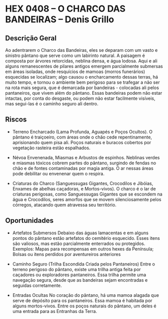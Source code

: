 # HEX 0408 – O CHARCO DAS BANDEIRAS – Denis Grillo

## Descrição Geral
Ao adentrarem o Charco das Bandeiras, eles se deparam com um vasto e sinistro pântano que serve como um labirinto natural. A paisagem é composta por árvores retorcidas, neblina densa, e água lodosa. Aqui e ali alguns remanescentes de pilares antigos emergem parcialmente submersas em áreas isoladas, onde resquícios de mamoas (morros funerários) esquecidas se localizam; algo causou o encharcamento dessas terras, há muito tempo, e tornou o ambiente bem perigoso para se trafegar a não ser na rota mais segura, que é demarcada por bandeiras - colocadas ali pelos pantaneiros, que vivem além do pântano. Essas bandeiras podem não estar intactas, por conta do desgaste, ou podem não estar facilmente visíveis, mas segui-las é o caminho seguro ali dentro.

## Riscos
- Terreno Encharcado (Lama Profunda, Aguapés e Poços Ocultos). O pântano é traiçoeiro, com áreas onde o chão cede repentinamente, aprisionando quem pisa ali. Poços naturais e buracos cobertos por vegetação rasteira estão espalhados.
- Névoa Envenenada, Miasmas e Arbustos de espinhos. Neblinas verdes e miasmas tóxicos cobrem partes do pântano, surgindo de fendas no chão e de fontes contaminadas por magia antiga. O ar nessas áreas pode debilitar ou envenenar quem o respira.

- Criaturas do Charco (Sanguessugas Gigantes, Crocodilos e Jibóias, Enxames de abelhas caçadoras, e Mortos-vivos).
O charco é o lar de criaturas perigosas, como Sanguessugas Gigantes que se escondem na água e Crocodilos, seres amorfos que se movem silenciosamente pelos córregos, atacando quem atravessa seu território.

## Oportunidades
- Artefatos Submersos 
Debaixo das águas lamacentas e em alguns pontos do pântano estão artefatos do cemitério esquecido. Esses itens são valiosos, mas estão parcialmente enterrados ou protegidos.
Exemplos: Mapas para recompensas em outros hexes da Península; Bolsas ou itens perdidos por aventureiros anteriores

- Caminho Seguro (Trilha Escondida Criada pelos Pantaneiros)
Entre o terreno perigoso do pântano, existe uma trilha antiga feita por caçadores ou exploradores pantaneiros. Essa trilha permite uma navegação segura, desde que as bandeiras sejam encontradas e seguidas corretamente.

- Entradas Ocultas
No coração do pântano, há uma mamoa alagada que serve de depósito para os pantaneiros. Essa mamoa é habitada por alguns mortos-vivos.
Entre os poços naturais do pântano, um deles é uma entrada para as Entranhas da Terra.
